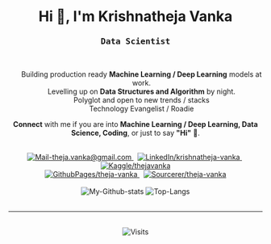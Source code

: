 <h1 align="center">Hi 👋, I'm Krishnatheja Vanka</h1>
<h3 align='center'>
    <samp>Data Scientist</samp>
</h3>

<br/>

<ul align='center' style="list-style-type:none;">
    <li>Building production ready <b>Machine Learning / Deep Learning</b> models at work.</li>
    <li>Levelling up on <b>Data Structures and Algorithm</b> by night.</li>
    <li>Polyglot and open to new trends / stacks</li>
    <li>Technology Evangelist / Roadie</li>
</ul>
<p align='center'>
    <b>Connect</b> with me if you are into <b>Machine Learning / Deep Learning, Data Science, Coding</b>, or just to say <b>"Hi"</b> 👋.
</p>

<br/>

<div align='center'>
    <a href="mailto:theja.vanka@gmail.com" target="_blank" rel="noopener noreferrer">
        <img src="https://img.shields.io/badge/Mail_Me-c14438?style=for-the-badge&logo=Gmail&logoColor=white" alt="Mail-theja.vanka@gmail.com">
    </a>
    &nbsp;
    <a href="https://www.linkedin.com/in/krishnatheja-vanka/" target="_blank" rel="noopener noreferrer">
        <img src="https://img.shields.io/badge/LinkedIn-%230077B5.svg?&style=for-the-badge&logo=linkedin&logoColor=white" alt="LinkedIn/krishnatheja-vanka">
    </a>
    &nbsp;
    <a href="https://kaggle.com/thejavanka/" target="_blank" rel="noopener noreferrer">
        <img src="https://img.shields.io/badge/Kaggle-20BEFF.svg?&style=for-the-badge&logo=kaggle&logoColor=white" alt="Kaggle/thejavanka">
    </a>
</div>

<div align='center'>
    <a href="https://theja-vanka.github.io/" target="_blank" rel="noopener noreferrer">
        <img src="https://img.shields.io/badge/website-6441A5?style=for-the-badge&logo=data%3Aimage%2Fpng%3Bbase64%2CiVBORw0KGgoAAAANSUhEUgAAAEAAAABACAQAAAAAYLlVAAAABGdBTUEAALGPC%2FxhBQAAACBjSFJNAAB6JgAAgIQAAPoAAACA6AAAdTAAAOpgAAA6mAAAF3CculE8AAAAAmJLR0QAAKqNIzIAAAAJcEhZcwAADsQAAA7EAZUrDhsAAAAHdElNRQfkCh8OIQn8FiwRAAAGw0lEQVRo3sVZW3CNVxT%2B%2FpNDR0TQBB2ZEkwGiSJR%2BlAeqKoYndalnSlJqNL2LdFO%2B4QaY0bdOogKrZrozXhqeaCjL0Va6pJx1xG9kEalcnJcIhxyfH2w%2Fn32v%2F%2F%2FnJzzR8d62ftfa%2B21vn%2FvtW9rW0iR2AtjMRJ5yEM2uiMDQAtu4BrqUIcTqLGaUrWYvOsiruFZPmAiesAzXM3CR%2B06gwv5G1Oh86xgxqNx3oPL2ZySc5tCXMbuHXMe4Dw2xjHfzE2qvikuxKucS8uv%2BwH8OY7ZKDcwg%2BnqO50ZrGQ0jnYNc%2F24f43XNSO3WavqrXwFAHQAAMBXeUdxjvO21jrMmak5t7haa36f6ziY9fJ1l%2BNFywAAcAIjwqnnYK7nfc3KyqSHgp34pdbwFxYA%2FEJ9lyo9FwCAZYq3FWABD2mWtrNTcu53qyZtXMQ0gM%2Bp8d2qaXoAALhNxckYgEEuYZvS290uBFra34c5Wbg%2FCOeyPrfjAOjGv4W7VzjFDGu9kHggHGPfyHEAwCLFecOh6wkA4GzFLwQAjuO%2Feiwkcv%2B6MYEirKDFnfJ10ok%2BLgCLp4S%2FkxYrVGDaFG9GcICaePp6v1%2BNYamhHweAFopt3K9Zsq2GPdcFBtSyE%2BVUVtKkejOAEgDorCZtjCo5VYVyjUckcJ5SXQQAnM%2B7DgP7mJM0gBzuc7S9w7cAgEsUZ67pvoda8w8xTXgFPOowc5%2B7WMqsRACYzTLu1iYeSR5hvkiD%2FFV4V41tistFcI9DNW5QWxNsauNxbubbnKTNjiJO4jvcwlrDNUnuYlCzWMB7wl%2Bmu%2B%2FKJmGvM3om3naUPB00LG4UfkhbU7hQmLdiHQwAzFB4q3g5JbeX%2BanUIsYk7cUWkVTEmPZpx%2Fz%2FF4V%2FkwEG%2BBI381K7ri%2BxipMYoKV6dYJhdYPwz9uMUcJ4wIGG6oci%2BUnjDWUJP%2BFentEOIc08wz1cyxIO0TR3ifR9w%2BogtSI8PDtyjduNqH4jkjXwoPjTUOQfifQrl%2BSASFYBAQDFwv%2FWZWO4lEfhh04bVmK0Q8rih0Fhd8jTLqR2uAz21QND7AhySXLVoGeD042QiKn1Ug4yfAHIVPIsl%2ByCSKYFVAcdc1noL%2BVtq8XPCFg30WpYipHtbXgAeVI94VLKlrLRj3tHy2yXxPaWFwPwh0upR4cBXJWyp0vyuw0giD5SvUlTra%2BUYboNAECXGFQ%2B4akRti25LNyQsrfFEJ70%2FYcdpyaLEXR%2BjAAigcfoHAAYgK8p9sioJYgWiYGJqDWEb2ItAGAPSjwbd0GD1HJwx1Pja0wBALyHakMyCj%2FaABrRDwCQaYWdOrwilZ6mROQRVb1utXpq2LF%2FxWXbPpA1BlAn1YGu9tel7AO%2F9JSU7h8YJGVdDMBIl5KdbvIPwG7pTlzZ3i4GcFKqo11Kl6Ts6i%2Fbw0ykG5ZiZHs7CWar7bify8T%2FtR0PEEmUWQGrCWeFX%2Byy8aeU%2FtJu%2BYaVGNmezlqhAAC5RmOWS%2FGUlM%2F6AvCMYSVG9i17LxAEsAMfAADGcaDl3BNPCCgtPpiPUShCPnIQu6o1sAENOIdaHLNiB5siZcVBHITnpWofzXhexmS9oTpRO5ansZifJXE7uMwtnMw07Vg%2B3rBqX3zPxVgVwrpFx9GBXdXFZLPHfTcR1assonkx6a3yZ%2BW6o2vC3GCg7fjV7IBh0QYmV7MgAFi3WYXFAIB3udlSXcMgQq4AiuIEjqAWfyGkdo8iZCEXRRiDkUgz9MMMWm3K4jAskGql46TJ7rwqyA4nuJ5%2Fx9lUxxfP63kWS%2Fi9Iz9IHmWB%2FUM8Irx%2FmGkA5RzVYDEAcIErQdHXaBE%2FQdHXSFDc5XwA4FLFKXP1LC0eFGGUU9UlWg%2BrjqZoXlYpmoOeyTrmqnyed5KqLGkAdm96J6ma2R%2FexBkG6gjLtTTdqaTTdKeFv5MWy11puhmIT1ypKdqJykLFmZUUgFL1x3aiUn9zWIFERIvblWqYsmlwr4qDbu0BYCYbhGunaqdoqdrqdnPmRrJ6CYMAx6jw2dYugGoVyqMBBrlUe8hoP1ktEGK9QB5iAcCt7gnkuQ7MUbzPAQ7jYc1SdVLuZSD0WLjPDdqDRYQvxAPAiY4Hi0rHgrQixbcjztRGzvlkc4fTvABwuvZkU%2Bt4smnm9JScC4Rc1tCbotzIbo5Hq0xuivukeSDuvE9iKOaqPcKkMKtUvcrxwKXTFZb5frYTEN25jCH6oSYudW05PkFksEKdmpKjsyxn10fiXINRyFU83c7jdZSn%2BDFHJG815fFhNsZihDzf90Q6gFaEcQ0XcQEnUWOFUrP3H03o95bINa6wAAAAJXRFWHRkYXRlOmNyZWF0ZQAyMDIwLTEwLTMxVDE0OjMzOjA5KzAwOjAwLvKEkAAAACV0RVh0ZGF0ZTptb2RpZnkAMjAyMC0xMC0zMVQxNDozMzowOSswMDowMF%2BvPCwAAAAZdEVYdFNvZnR3YXJlAHd3dy5pbmtzY2FwZS5vcmeb7jwaAAAAAElFTkSuQmCC" alt="GithubPages/theja-vanka" />
    </a>
    &nbsp;
    <a href="https://sourcerer.io/theja-vanka" target="_blank" rel="noopener noreferrer">
        <img src="https://img.shields.io/badge/sourcerer-00E7AA?style=for-the-badge&logo=data%3Aimage%2Fpng%3Bbase64%2CiVBORw0KGgoAAAANSUhEUgAAACAAAAAoCAYAAACfKfiZAAAABmJLR0QA%2FwD%2FAP%2BgvaeTAAADPUlEQVRYhb3YXYxdUxQH8N9thwmDaqQ1bZTE9EOlia%2F46pN4omhIfbzwQBDhSfSFRBoviNRHoy8immYi2nqg8VFJEy%2B%2BpdFU0DLTMA0vaihCh6vFw9pnetzcc%2B65c8%2F1T1bu3Wevs9Z%2F7732Wnufhs44Dhfg%2FCQLcDLmpP4j%2BBHf4Wvsxi78UsF2KZZhPQ7iny6libdwC2Z36%2FgkPCVG1q3jdjKGq6o6X4GJmhy3ykYMlDm%2FVKxlP5xnsr2IxAJM9tl5fiam0Ui%2Fr%2BPasulJ2CuifAK%2FpWenYpHYKctzNstwDXZkjQs7MP4bo1hawfBiPIE%2FOtgck9sdG0oUj%2BK2Co5bsRzfdCBxdab8SYnS%2Bhk4z3AWfi6xPZopliWakR4IwP0ltsczpWaJ0lCPBOaLZSyKrcFZYpqKcHGPBA4maYcG5g5gH%2BYVKD2DyzHVA4lnRTy0w5%2FwkPJo%2FRKrMKsHEoVoiCQyUcHBAbwpEtG%2BROynOgjAVlE6u8UPich4TvbjK5GMKmNeeqmufN8Uh5KNWIPBKiSG8UGNJPIyKQK6KBinMSgOI2W5oRc5jLUqFKxFeERUv34Q2ayLXXUO7sZz%2BFh9h5Z1qkxFAU7DkpwsTr9LcUpFG02cO0P%2FpRjBXXhP51l4cqYzUBXX43EcX9C%2FP98YwZ04D9f1idAy3JR84L%2BR%2BKLIBfNxUR%2BcPy1S%2BMvYgy0YyM5l68TlYVwki734rEbna0R%2ByS%2F5ChzKZmA7fsWrIrevrtE5ufNfC1ZlBD4VNX9PIlA3igrTVF9qfBtsE0ewVmz5vwi8i3vwe2o38TC25oPiMlFCh3AmPq9geLb4TpA%2FmJyBE9roTonz4RJxZzhcZvgKvII7UnsE9%2Bb6B%2FAYvhAZb1caALyvfdb7sMKAprEhOdmZ2ttweq7%2FQVHfs218tgjk4W4JFN3Xj%2BLE9P9GvIPvc%2F0345KkR3yaeR43dBpZK4qC8CWRqUZxayK6Q6wfMfK%2FWt6ZxNxuCXTCo2Jt38ZCcdUi0umVOb0G3hB3iFqWgLjhzsFHYg8fcWzGHsBryekBsUy7i5yUoawcr8ULOIT7sFIc08ZS%2F5BI2cOO7QS4XWzjVnyLTa0P%2FwVZKcJjg4GZIQAAAABJRU5ErkJggg%3D%3D"
        alt="Sourcerer/theja-vanka">
    </a>
</div>

<br/>

<div align='center'>
    <img src='https://github-readme-stats.vercel.app/api?username=theja-vanka&show_icons=true&count_private=true&include_all_commits=true&custom_title=My%20Github%20Stats&hide_border=true' alt='My-Github-stats'>
    <img src='https://github-readme-stats.vercel.app/api/top-langs/?username=theja-vanka&langs_count=6&hide_border=true&hide=html,css,MATLAB' alt='Top-Langs'>
</div>

<br/>

---

<br/>

<div align='center'>
    <img src='http://estruyf-github.azurewebsites.net/api/VisitorHit?user=theja-vanka&countColor=%230366d6' alt='Visits'>
</div>

